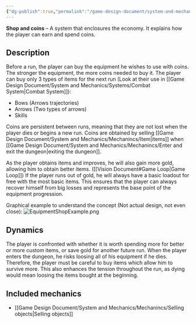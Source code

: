 ```yaml
---
{"dg-publish":true,"permalink":"/game-design-document/system-and-mechanics/systems/equipment-shop-and-coins/"}
---
```


**Shop and coins** – A system that enclosures the economy. It explains how the player can earn and spend coins.

## Description
 Before a run, the player can buy the equipment he wishes to use with coins. The stronger the equipment, the more coins needed to buy it.
 The player can buy only 3 types of items for the next run (Look at their use in [[Game Design Document/System and Mechanics/Systems/Combat System\|Combat System]]):
 - Bows (Arrows trajectories)
 - Arrows (Two types of arrows)
 - Skills

Coins are persistent between runs, meaning that they are not lost when the player dies or begins a new run. Coins are obtained by selling [[Game Design Document/System and Mechanics/Mechanincs/Item\|items]] when [[Game Design Document/System and Mechanics/Mechanincs/Enter and exit the dungeon\|exiting the dungeon]].

As the player obtains items and improves, he will also gain more gold, allowing him to obtain better items. ([[Vision Document#Game Loop\|Game Loop]])
If the player runs out of gold, he will always have a basic loadout for free with the most basic items. This ensures that the player can always recover himself from big losses and represents the base point of the equipment progression.

Graphical example to understand the concept (Not actual design, not even close):
![EquipmentShopExample.png](/img/user/Game%20Design%20Document/Images/EquipmentShopExample.png)

## Dynamics
The player is confronted with whether it is worth spending more for better or more custom items, or save gold for another future run.
When the player enters the dungeon, he risks loosing all of his equipment if he dies. Therefore, the player must be careful to buy items which allow him to survive more.
This also enhances the tension throughout the run, as dying would mean loosing the items bought at the beginning.

## Included mechanics
- [[Game Design Document/System and Mechanics/Mechanincs/Selling objects\|Selling objects]]
